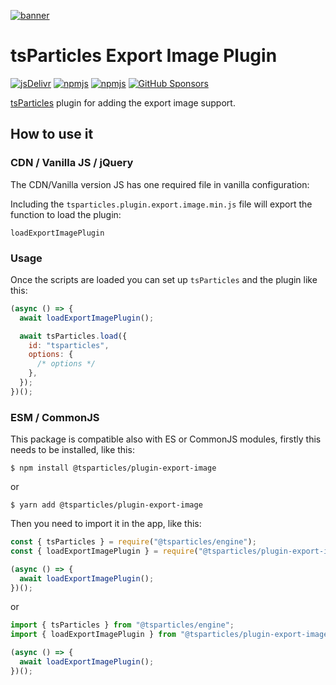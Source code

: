 [![banner](https://particles.js.org/images/banner3.png)](https://particles.js.org)

# tsParticles Export Image Plugin

[![jsDelivr](https://data.jsdelivr.com/v1/package/npm/@tsparticles/plugin-export-image/badge)](https://www.jsdelivr.com/package/npm/@tsparticles/plugin-export-image)
[![npmjs](https://badge.fury.io/js/@tsparticles/plugin-export-image.svg)](https://www.npmjs.com/package/@tsparticles/plugin-export-image)
[![npmjs](https://img.shields.io/npm/dt/@tsparticles/plugin-export-image)](https://www.npmjs.com/package/@tsparticles/plugin-export-image) [![GitHub Sponsors](https://img.shields.io/github/sponsors/matteobruni)](https://github.com/sponsors/matteobruni)

[tsParticles](https://github.com/tsparticles/tsparticles) plugin for adding the export image support.

## How to use it

### CDN / Vanilla JS / jQuery

The CDN/Vanilla version JS has one required file in vanilla configuration:

Including the `tsparticles.plugin.export.image.min.js` file will export the function to load the plugin:

```text
loadExportImagePlugin
```

### Usage

Once the scripts are loaded you can set up `tsParticles` and the plugin like this:

```javascript
(async () => {
  await loadExportImagePlugin();

  await tsParticles.load({
    id: "tsparticles",
    options: {
      /* options */
    },
  });
})();
```

### ESM / CommonJS

This package is compatible also with ES or CommonJS modules, firstly this needs to be installed, like this:

```shell
$ npm install @tsparticles/plugin-export-image
```

or

```shell
$ yarn add @tsparticles/plugin-export-image
```

Then you need to import it in the app, like this:

```javascript
const { tsParticles } = require("@tsparticles/engine");
const { loadExportImagePlugin } = require("@tsparticles/plugin-export-image");

(async () => {
  await loadExportImagePlugin();
})();
```

or

```javascript
import { tsParticles } from "@tsparticles/engine";
import { loadExportImagePlugin } from "@tsparticles/plugin-export-image";

(async () => {
  await loadExportImagePlugin();
})();
```
